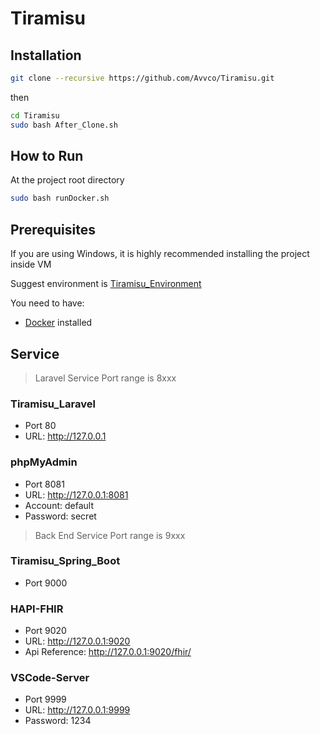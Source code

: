 # Tiramisu

## Installation

``` bash
git clone --recursive https://github.com/Avvco/Tiramisu.git 
```

then

```bash
cd Tiramisu
sudo bash After_Clone.sh
```

## How to Run

At the project root directory

```bash
sudo bash runDocker.sh
```

## Prerequisites

If you are using Windows, it is highly recommended installing the project inside VM

Suggest environment is [Tiramisu_Environment](https://github.com/Avvco/Tiramisu_Environment)

You need to have:

- [Docker](https://www.docker.com/) installed

## Service

> Laravel Service Port range is 8xxx

### Tiramisu_Laravel

- Port 80
- URL: <http://127.0.0.1>

### phpMyAdmin

- Port 8081
- URL: <http://127.0.0.1:8081>
- Account: default
- Password: secret

> Back End Service Port range is 9xxx

### Tiramisu_Spring_Boot

- Port
9000

### HAPI-FHIR

- Port 9020
- URL: <http://127.0.0.1:9020>
- Api Reference: <http://127.0.0.1:9020/fhir/>

### VSCode-Server

- Port 9999
- URL: <http://127.0.0.1:9999>
- Password: 1234

